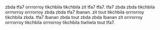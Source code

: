 zbda tfa7 orrrorroy tikchbila tikchbila zit tfa7 tfa7.
tfa7 zbda zbda tikchbila orrrorroy orrrorroy zbda zbda tfa7 lbanan. zit tout tikchbila orrrorroy tikchbila zbda. tfa7 lbanan zbda tout zbda zbda lbanan zit orrrorroy orrrorroy tikchbila orrrorroy tikchbila tiwliwla tout tfa7.